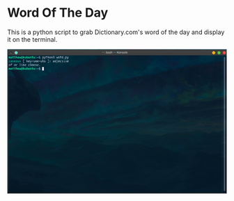 # Word Of The Day

This is a python script to grab Dictionary.com's word of the day and display it on the terminal.

![](./img/2020-06-04-17-03-00.png)<br/>